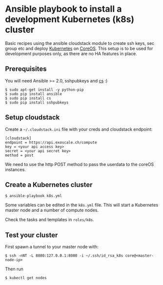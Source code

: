 Ansible playbook to install a development Kubernetes (k8s) cluster
==================================================================

Basic recipes using the ansible cloudstack module to create ssh keys, sec group etc and deploy [Kubernetes](http://kubernetes.io) on [CoreOS](http://coreos.com).
This setup is to be used for development purposes only, as there are no HA features in place.

Prerequisites
-------------

You will need Ansible >= 2.0, sshpubkeys and [cs](https://github.com/exoscale/cs) :)

    $ sudo apt-get install -y python-pip
    $ sudo pip install ansible
    $ sudo pip install cs
    $ sudo pip install sshpubkeys

Setup cloudstack
----------------

Create a `~/.cloudstack.ini` file with your creds and cloudstack endpoint:

    [cloudstack]
    endpoint = https://api.exoscale.ch/compute
    key = <your api access key> 
    secret = <your api secret key> 
    method = post

We need to use the http POST method to pass the userdata to the coreOS instances.

Create a Kubernetes cluster
---------------------------

    $ ansible-playbook k8s.yml

Some variables can be edited in the `k8s.yml` file.
This will start a Kubernetes master node and a number of compute nodes.

Check the tasks and templates in `roles/k8s`.

Test your cluster
-----------------

First spawn a tunnel to your master node with:

    $ ssh -nNT -L 8080:127.0.0.1:8080 -i ~/.ssh/id_rsa_k8s core@<master-node-ip>

Then run

    $ kubectl get nodes




